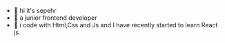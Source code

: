 - 👋  hi it's sepehr
- 👀 a junior frontend developer
- 🌱 i code with Html,Css and Js and I have recently started to learn React js

<!---
dosepehr/dosepehr is a ✨ special ✨ repository because its `README.md` (this file) appears on your GitHub profile.
You can click the Preview link to take a look at your changes.
--->
